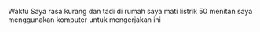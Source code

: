Waktu Saya rasa kurang dan tadi di rumah saya mati listrik 50 menitan saya menggunakan komputer untuk mengerjakan ini
